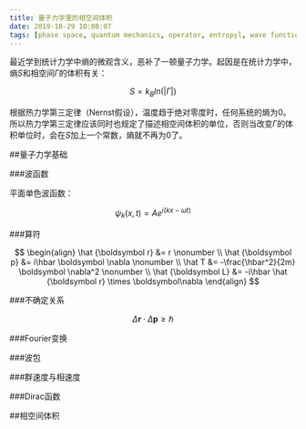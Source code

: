 ```yaml
---
title: 量子力学里的相空间体积
date: 2019-10-29 10:08:07
tags: [phase space, quantum mechanics, operator, entropyl, wave function]
---
```


最近学到统计力学中熵的微观含义，恶补了一顿量子力学。起因是在统计力学中，熵$S$和相空间$\Gamma$的体积有关：

$$ S = k_Bln(|\Gamma|) $$

根据热力学第三定律（Nernst假设），温度趋于绝对零度时，任何系统的熵为0。所以热力学第三定律应该同时也规定了描述相空间体积的单位，否则当改变$\Gamma$的体积单位时，会在$S$加上一个常数，熵就不再为0了。

##量子力学基础

###波函数

平面单色波函数：

$$ \psi_k(x,t) = Ae^{i(kx-\omega t)} $$

###算符

$$
\begin{align}
\hat {\boldsymbol r} &= r \nonumber \\
\hat {\boldsymbol p} &= i\hbar \boldsymbol \nabla \nonumber \\
\hat T &= -\frac{\hbar^2}{2m} \boldsymbol \nabla^2 \nonumber \\
\hat {\boldsymbol L} &= -i\hbar \hat {\boldsymbol r} \times \boldsymbol\nabla
\end{align}
$$

###不确定关系

$$ \Delta \boldsymbol r \cdot \Delta \boldsymbol p \ge \hbar $$

###Fourier变换

###波包

###群速度与相速度

###Dirac函数

##相空间体积
